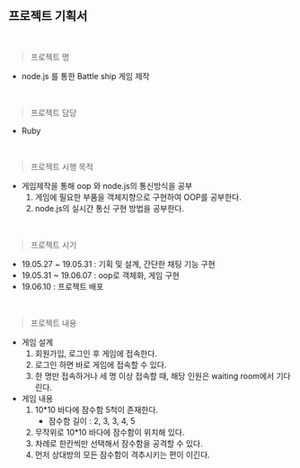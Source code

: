 ## 프로젝트 기획서

<br/>

> 프로젝트 명
- node.js 를 통한 Battle ship 게임 제작

<br/>

> 프로젝트 담당

- Ruby

<br/>

> 프로젝트 시행 목적 
- 게임제작을 통해 oop 와 node.js의 통신방식을 공부
    1.  게임에 필요한 부품을 객체지향으로 구현하여 OOP를 공부한다.
    2. node.js의 실시간 통신 구현 방법을 공부한다.

<br/>

> 프로젝트 시기
- 19.05.27 ~ 19.05.31 : 기획 및 설계, 간단한 채팅 기능 구현
- 19.05.31 ~ 19.06.07 : oop로 객체화, 게임 구현
- 19.06.10 : 프로젝트 배포

<br/>


> 프로젝트 내용
- 게임 설계
    1. 회원가입, 로그인 후 게임에 접속한다. 
    2. 로그인 하면 바로 게임에 접속할 수 있다.
    3. 한 명만 접속하거나 세 명 이상 접속할 때, 해당 인원은 waiting room에서 기다린다.
- 게임 내용
    1. 10*10 바다에 잠수함 5척이 존재한다.
        - 잠수함 길이 :  2, 3, 3, 4, 5  
    2. 무작위로 10*10 바다에 잠수함이 위치해 있다.
    3. 차례로 한칸씩만 선택해서 잠수함을 공격할 수 있다.
    4. 먼저 상대방의 모든 잠수함이 격추시키는 편이 이긴다.




